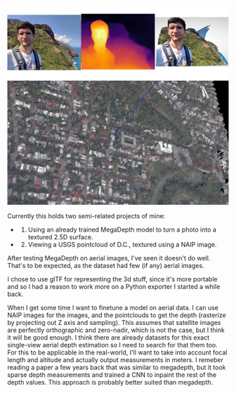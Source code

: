 ![alt text](./example_trio.jpg)
![alt text](./pointcloud.jpg)

Currently this holds two semi-related projects of mine:
 - 1. Using an already trained MegaDepth model to turn a photo into a textured 2.5D surface.
 - 2. Viewing a USGS pointcloud of D.C., textured using a NAIP image.

After testing MegaDepth on aerial images, I've seen it doesn't do well. That's to be expected,
as the dataset had few (if any) aerial images.

I chose to use glTF for representing the 3d stuff, since it's more portable and so I had a reason to work more on a Python exporter I started a while back.

When I get some time I want to finetune a model on aerial data. I can use NAIP images for the images, and the pointclouds to get the depth (rasterize by projecting out Z axis and sampling).
This assumes that satellite images are perfectly orthographic and zero-nadir, which is not the case, but I think it will be good enough.
I think there are already datasets for this exact single-view aerial depth estimation so I need to search for that them too.
For this to be applicable in the real-world, I'll want to take into account focal length and altitude and actually output measurements in meters. I remeber reading a paper a few years back that was similar to megadepth, but it took sparse depth measurements and trained a CNN to inpaint the rest of the depth values. This approach is probably better suited than megadepth. 
